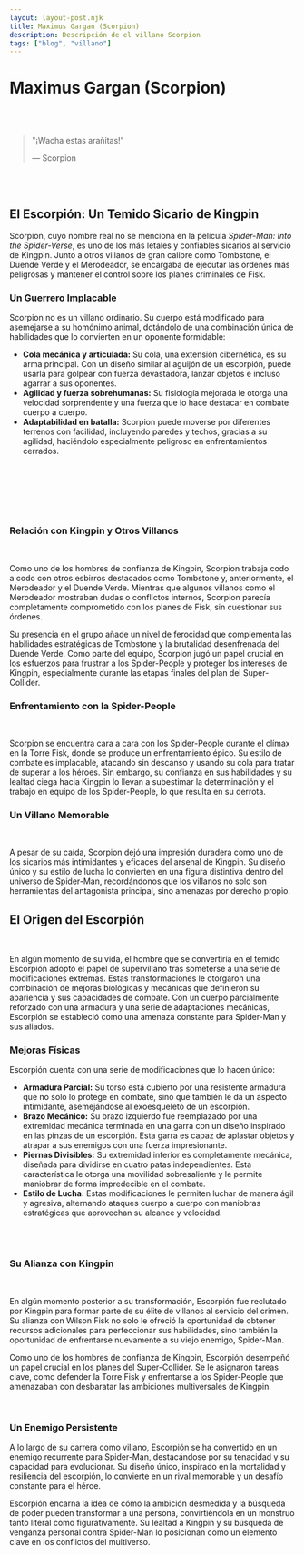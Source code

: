```yaml
---
layout: layout-post.njk
title: Maximus Gargan (Scorpion)
description: Descripción de el villano Scorpion
tags: ["blog", "villano"]
---
```


# Maximus Gargan (Scorpion)
<br>
<br>
<div class="container p-3 border">

> "¡Wacha estas arañitas!"
>
> ― Scorpion

</div>
<br><br>

<div class="container">
 <section class="row">
   <article class= "col-lg-6">

## **El Escorpión: Un Temido Sicario de Kingpin**  

Scorpion, cuyo nombre real no se menciona en la película *Spider-Man: Into the Spider-Verse*, es uno de los más letales y confiables sicarios al servicio de Kingpin. Junto a otros villanos de gran calibre como Tombstone, el Duende Verde y el Merodeador, se encargaba de ejecutar las órdenes más peligrosas y mantener el control sobre los planes criminales de Fisk.  


### **Un Guerrero Implacable**  
Scorpion no es un villano ordinario. Su cuerpo está modificado para asemejarse a su homónimo animal, dotándolo de una combinación única de habilidades que lo convierten en un oponente formidable:  

<article class="text-start">

- **Cola mecánica y articulada:** Su cola, una extensión cibernética, es su arma principal. Con un diseño similar al aguijón de un escorpión, puede usarla para golpear con fuerza devastadora, lanzar objetos e incluso agarrar a sus oponentes.  
- **Agilidad y fuerza sobrehumanas:** Su fisiología mejorada le otorga una velocidad sorprendente y una fuerza que lo hace destacar en combate cuerpo a cuerpo.  
- **Adaptabilidad en batalla:** Scorpion puede moverse por diferentes terrenos con facilidad, incluyendo paredes y techos, gracias a su agilidad, haciéndolo especialmente peligroso en enfrentamientos cerrados.  

</article>



</article>

<article class="col-lg-6 p-3 d-none d-sm-block">
 <br><br><br><br>
   <img src="/img/scorpion1.webp" alt=""  class="img-fluid"  >
  </article>            
  </section>              
</div>
<br>

### **Relación con Kingpin y Otros Villanos**  
<br>

Como uno de los hombres de confianza de Kingpin, Scorpion trabaja codo a codo con otros esbirros destacados como Tombstone y, anteriormente, el Merodeador y el Duende Verde. Mientras que algunos villanos como el Merodeador mostraban dudas o conflictos internos, Scorpion parecía completamente comprometido con los planes de Fisk, sin cuestionar sus órdenes.  

Su presencia en el grupo añade un nivel de ferocidad que complementa las habilidades estratégicas de Tombstone y la brutalidad desenfrenada del Duende Verde. Como parte del equipo, Scorpion jugó un papel crucial en los esfuerzos para frustrar a los Spider-People y proteger los intereses de Kingpin, especialmente durante las etapas finales del plan del Super-Collider.  

### **Enfrentamiento con la Spider-People**  
<br>

Scorpion se encuentra cara a cara con los Spider-People durante el clímax en la Torre Fisk, donde se produce un enfrentamiento épico. Su estilo de combate es implacable, atacando sin descanso y usando su cola para tratar de superar a los héroes. Sin embargo, su confianza en sus habilidades y su lealtad ciega hacia Kingpin lo llevan a subestimar la determinación y el trabajo en equipo de los Spider-People, lo que resulta en su derrota.  

### **Un Villano Memorable**  
<br>

A pesar de su caída, Scorpion dejó una impresión duradera como uno de los sicarios más intimidantes y eficaces del arsenal de Kingpin. Su diseño único y su estilo de lucha lo convierten en una figura distintiva dentro del universo de Spider-Man, recordándonos que los villanos no solo son herramientas del antagonista principal, sino amenazas por derecho propio.  

## **El Origen del Escorpión**  
<br>

En algún momento de su vida, el hombre que se convertiría en el temido Escorpión adoptó el papel de supervillano tras someterse a una serie de modificaciones extremas. Estas transformaciones le otorgaron una combinación de mejoras biológicas y mecánicas que definieron su apariencia y sus capacidades de combate. Con un cuerpo parcialmente reforzado con una armadura y una serie de adaptaciones mecánicas, Escorpión se estableció como una amenaza constante para Spider-Man y sus aliados.  

### **Mejoras Físicas**  
Escorpión cuenta con una serie de modificaciones que lo hacen único:  
- **Armadura Parcial:** Su torso está cubierto por una resistente armadura que no solo lo protege en combate, sino que también le da un aspecto intimidante, asemejándose al exoesqueleto de un escorpión.  
- **Brazo Mecánico:** Su brazo izquierdo fue reemplazado por una extremidad mecánica terminada en una garra con un diseño inspirado en las pinzas de un escorpión. Esta garra es capaz de aplastar objetos y atrapar a sus enemigos con una fuerza impresionante.  
- **Piernas Divisibles:** Su extremidad inferior es completamente mecánica, diseñada para dividirse en cuatro patas independientes. Esta característica le otorga una movilidad sobresaliente y le permite maniobrar de forma impredecible en el combate.  
- **Estilo de Lucha:** Estas modificaciones le permiten luchar de manera ágil y agresiva, alternando ataques cuerpo a cuerpo con maniobras estratégicas que aprovechan su alcance y velocidad.  

<div class="container">
 <section class="row">
 <article class=" p-3 col-lg-6 d-none d-sm-block" >
   <br><br>
   <img src="/img/scorpion2.webp" alt=""  class="img-fluid" >
  </article>
 <article class="col-lg-6 ">

### **Su Alianza con Kingpin**  
<br>

En algún momento posterior a su transformación, Escorpión fue reclutado por Kingpin para formar parte de su élite de villanos al servicio del crimen. Su alianza con Wilson Fisk no solo le ofreció la oportunidad de obtener recursos adicionales para perfeccionar sus habilidades, sino también la oportunidad de enfrentarse nuevamente a su viejo enemigo, Spider-Man.  

Como uno de los hombres de confianza de Kingpin, Escorpión desempeñó un papel crucial en los planes del Super-Collider. Se le asignaron tareas clave, como defender la Torre Fisk y enfrentarse a los Spider-People que amenazaban con desbaratar las ambiciones multiversales de Kingpin.  

</article>            
  </section>              
</div>
<br>

### **Un Enemigo Persistente**  
A lo largo de su carrera como villano, Escorpión se ha convertido en un enemigo recurrente para Spider-Man, destacándose por su tenacidad y su capacidad para evolucionar. Su diseño único, inspirado en la mortalidad y resiliencia del escorpión, lo convierte en un rival memorable y un desafío constante para el héroe.  

Escorpión encarna la idea de cómo la ambición desmedida y la búsqueda de poder pueden transformar a una persona, convirtiéndola en un monstruo tanto literal como figurativamente. Su lealtad a Kingpin y su búsqueda de venganza personal contra Spider-Man lo posicionan como un elemento clave en los conflictos del multiverso.